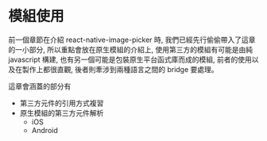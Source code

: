 # 模組使用
前一個章節在介紹 react-native-image-picker 時, 我們已經先行偷偷帶入了這章的一小部分, 所以重點會放在原生模組的介紹上, 使用第三方的模組有可能是由純 javascript 構建, 也有另一個可能是包裝原生平台函式庫而成的模組, 前者的使用以及在製作上都很直觀, 後者則牽涉到兩種語言之間的 bridge 要處理。

這章會涵蓋的部分有
* 第三方元件的引用方式複習
* 原生模組的第三方元件解析
  * iOS
  * Android 